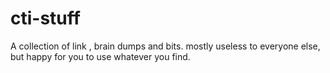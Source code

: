 # cti-stuff

A collection of link , brain dumps and bits. mostly useless to everyone else, but happy for you to use whatever you find.

